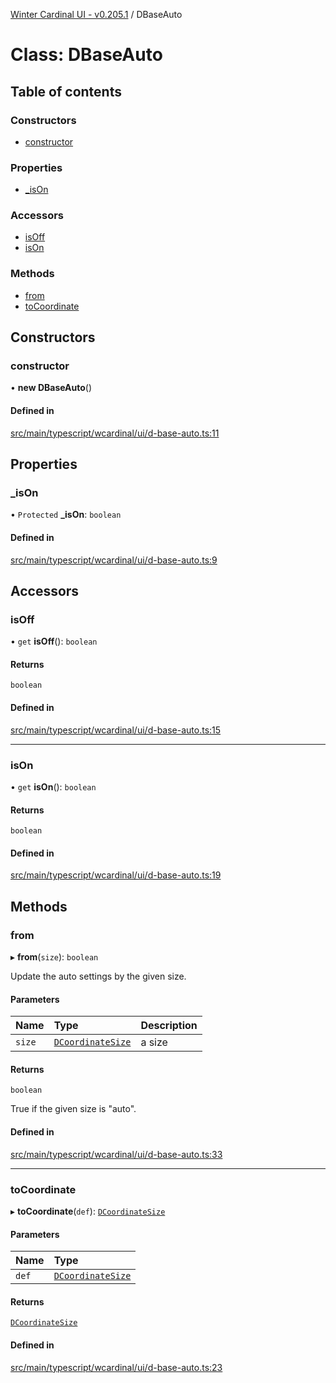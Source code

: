 [Winter Cardinal UI - v0.205.1](../index.md) / DBaseAuto

# Class: DBaseAuto

## Table of contents

### Constructors

- [constructor](DBaseAuto.md#constructor)

### Properties

- [\_isOn](DBaseAuto.md#_ison)

### Accessors

- [isOff](DBaseAuto.md#isoff)
- [isOn](DBaseAuto.md#ison)

### Methods

- [from](DBaseAuto.md#from)
- [toCoordinate](DBaseAuto.md#tocoordinate)

## Constructors

### constructor

• **new DBaseAuto**()

#### Defined in

[src/main/typescript/wcardinal/ui/d-base-auto.ts:11](https://github.com/winter-cardinal/winter-cardinal-ui/blob/v0.205.1/src/main/typescript/wcardinal/ui/d-base-auto.ts#L11)

## Properties

### \_isOn

• `Protected` **\_isOn**: `boolean`

#### Defined in

[src/main/typescript/wcardinal/ui/d-base-auto.ts:9](https://github.com/winter-cardinal/winter-cardinal-ui/blob/v0.205.1/src/main/typescript/wcardinal/ui/d-base-auto.ts#L9)

## Accessors

### isOff

• `get` **isOff**(): `boolean`

#### Returns

`boolean`

#### Defined in

[src/main/typescript/wcardinal/ui/d-base-auto.ts:15](https://github.com/winter-cardinal/winter-cardinal-ui/blob/v0.205.1/src/main/typescript/wcardinal/ui/d-base-auto.ts#L15)

___

### isOn

• `get` **isOn**(): `boolean`

#### Returns

`boolean`

#### Defined in

[src/main/typescript/wcardinal/ui/d-base-auto.ts:19](https://github.com/winter-cardinal/winter-cardinal-ui/blob/v0.205.1/src/main/typescript/wcardinal/ui/d-base-auto.ts#L19)

## Methods

### from

▸ **from**(`size`): `boolean`

Update the auto settings by the given size.

#### Parameters

| Name | Type | Description |
| :------ | :------ | :------ |
| `size` | [`DCoordinateSize`](../index.md#dcoordinatesize) | a size |

#### Returns

`boolean`

True if the given size is "auto".

#### Defined in

[src/main/typescript/wcardinal/ui/d-base-auto.ts:33](https://github.com/winter-cardinal/winter-cardinal-ui/blob/v0.205.1/src/main/typescript/wcardinal/ui/d-base-auto.ts#L33)

___

### toCoordinate

▸ **toCoordinate**(`def`): [`DCoordinateSize`](../index.md#dcoordinatesize)

#### Parameters

| Name | Type |
| :------ | :------ |
| `def` | [`DCoordinateSize`](../index.md#dcoordinatesize) |

#### Returns

[`DCoordinateSize`](../index.md#dcoordinatesize)

#### Defined in

[src/main/typescript/wcardinal/ui/d-base-auto.ts:23](https://github.com/winter-cardinal/winter-cardinal-ui/blob/v0.205.1/src/main/typescript/wcardinal/ui/d-base-auto.ts#L23)
